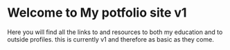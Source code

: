 # Welcome to My potfolio site v1

Here you will find all the links to and resources to both my education and to outside profiles.
this is currently v1 and therefore as basic as they come.
